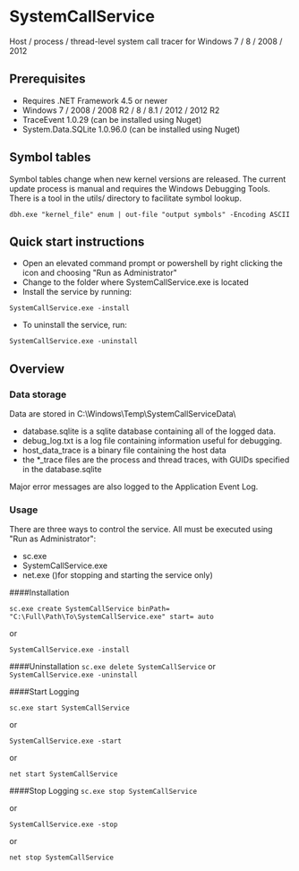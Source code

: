# SystemCallService

Host / process / thread-level system call tracer for Windows 7 / 8 / 2008 / 2012

## Prerequisites
* Requires .NET Framework 4.5 or newer
* Windows 7 / 2008 / 2008 R2 / 8 / 8.1 / 2012 / 2012 R2
* TraceEvent 1.0.29 (can be installed using Nuget)
* System.Data.SQLite 1.0.96.0 (can be installed using Nuget)

## Symbol tables
Symbol tables change when new kernel versions are released.
The current update process is manual and requires the Windows Debugging Tools.  
There is a tool in the utils/ directory to facilitate symbol lookup.

```
dbh.exe "kernel_file" enum | out-file "output symbols" -Encoding ASCII
```

## Quick start instructions

* Open an elevated command prompt or powershell by right clicking the icon and choosing "Run as Administrator"
* Change to the folder where SystemCallService.exe is located
* Install the service by running:
```
SystemCallService.exe -install 
```
* To uninstall the service, run:
```
SystemCallService.exe -uninstall
```

## Overview 

### Data storage

Data are stored in C:\Windows\Temp\SystemCallServiceData\
 * database.sqlite is a sqlite database containing all of the logged data.
 * debug_log.txt is a log file containing information useful for debugging.
 * host_data_trace is a binary file containing the host data
 * the *_trace files are the process and thread traces, with GUIDs specified in the database.sqlite

Major error messages are also logged to the Application Event Log.

### Usage
There are three ways to control the service.  All must be executed using "Run as Administrator":
* sc.exe
* SystemCallService.exe
* net.exe ()for stopping and starting the service only)

####Installation
```
sc.exe create SystemCallService binPath= "C:\Full\Path\To\SystemCallService.exe" start= auto
```
or
```
SystemCallService.exe -install 
```

####Uninstallation
```sc.exe delete SystemCallService```
or
```SystemCallService.exe -uninstall ```

####Start Logging

```sc.exe start SystemCallService```

or

```SystemCallService.exe -start ```

or

```net start SystemCallService```

####Stop Logging
```sc.exe stop SystemCallService```

or

```SystemCallService.exe -stop ```

or

```net stop SystemCallService```
